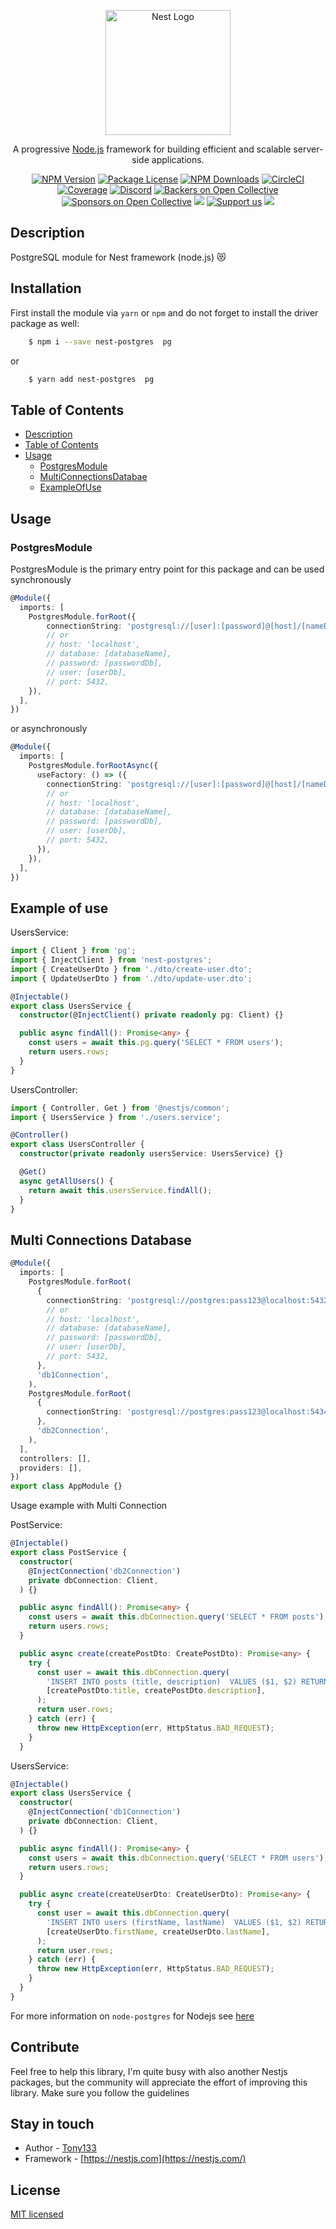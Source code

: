 <p align="center">
  <a href="http://nestjs.com/" target="blank"><img src="https://nestjs.com/img/logo-small.svg" width="200" alt="Nest Logo" /></a>
</p>

[circleci-image]: https://img.shields.io/circleci/build/github/nestjs/nest/master?token=abc123def456
[circleci-url]: https://circleci.com/gh/nestjs/nest

  <p align="center">A progressive <a href="http://nodejs.org" target="_blank">Node.js</a> framework for building efficient and scalable server-side applications.</p>
    <p align="center">
<a href="https://www.npmjs.com/~nestjscore" target="_blank"><img src="https://img.shields.io/npm/v/@nestjs/core.svg" alt="NPM Version" /></a>
<a href="https://www.npmjs.com/~nestjscore" target="_blank"><img src="https://img.shields.io/npm/l/@nestjs/core.svg" alt="Package License" /></a>
<a href="https://www.npmjs.com/~nestjscore" target="_blank"><img src="https://img.shields.io/npm/dm/@nestjs/common.svg" alt="NPM Downloads" /></a>
<a href="https://circleci.com/gh/nestjs/nest" target="_blank"><img src="https://img.shields.io/circleci/build/github/nestjs/nest/master" alt="CircleCI" /></a>
<a href="https://coveralls.io/github/nestjs/nest?branch=master" target="_blank"><img src="https://coveralls.io/repos/github/nestjs/nest/badge.svg?branch=master#9" alt="Coverage" /></a>
<a href="https://discord.gg/G7Qnnhy" target="_blank"><img src="https://img.shields.io/badge/discord-online-brightgreen.svg" alt="Discord"/></a>
<a href="https://opencollective.com/nest#backer" target="_blank"><img src="https://opencollective.com/nest/backers/badge.svg" alt="Backers on Open Collective" /></a>
<a href="https://opencollective.com/nest#sponsor" target="_blank"><img src="https://opencollective.com/nest/sponsors/badge.svg" alt="Sponsors on Open Collective" /></a>
  <a href="https://paypal.me/kamilmysliwiec" target="_blank"><img src="https://img.shields.io/badge/Donate-PayPal-ff3f59.svg"/></a>
    <a href="https://opencollective.com/nest#sponsor"  target="_blank"><img src="https://img.shields.io/badge/Support%20us-Open%20Collective-41B883.svg" alt="Support us"></a>
  <a href="https://twitter.com/nestframework" target="_blank"><img src="https://img.shields.io/twitter/follow/nestframework.svg?style=social&label=Follow"></a>
</p>
  <!--[![Backers on Open Collective](https://opencollective.com/nest/backers/badge.svg)](https://opencollective.com/nest#backer)
  [![Sponsors on Open Collective](https://opencollective.com/nest/sponsors/badge.svg)](https://opencollective.com/nest#sponsor)-->

## Description

PostgreSQL module for Nest framework (node.js) 😻

## Installation

First install the module via `yarn` or `npm` and do not forget to install the driver package as well:


```bash
    $ npm i --save nest-postgres  pg
```
or

```bash
    $ yarn add nest-postgres  pg
```

## Table of Contents

- [Description](#description)
- [Table of Contents](#table-of-contents)
- [Usage](#usage)
  - [PostgresModule](#postgresmodule)
  - [MultiConnectionsDatabae](#multi-connections-database)
  - [ExampleOfUse](#example-of-use)

## Usage

### PostgresModule

PostgresModule is the primary entry point for this package and can be used synchronously

```typescript
@Module({
  imports: [
    PostgresModule.forRoot({
        connectionString: 'postgresql://[user]:[password]@[host]/[nameDb]',
        // or 
        // host: 'localhost',
        // database: [databaseName],
        // password: [passwordDb],
        // user: [userDb],
        // port: 5432,
    }),
  ],
})
```

or asynchronously

```typescript
@Module({
  imports: [
    PostgresModule.forRootAsync({
      useFactory: () => ({
        connectionString: 'postgresql://[user]:[password]@[host]/[nameDb]',
        // or 
        // host: 'localhost',
        // database: [databaseName],
        // password: [passwordDb],
        // user: [userDb],
        // port: 5432,
      }),
    }),
  ],
})
```

## Example of use

UsersService:

```typescript
import { Client } from 'pg';
import { InjectClient } from 'nest-postgres';
import { CreateUserDto } from './dto/create-user.dto';
import { UpdateUserDto } from './dto/update-user.dto';

@Injectable()
export class UsersService {
  constructor(@InjectClient() private readonly pg: Client) {}

  public async findAll(): Promise<any> {
    const users = await this.pg.query('SELECT * FROM users');
    return users.rows;
  }
}
```

UsersController:

```typescript
import { Controller, Get } from '@nestjs/common';
import { UsersService } from './users.service';

@Controller()
export class UsersController {
  constructor(private readonly usersService: UsersService) {}

  @Get()
  async getAllUsers() {
    return await this.usersService.findAll();
  }
}
```

## Multi Connections Database

```typescript
@Module({
  imports: [
    PostgresModule.forRoot(
      {
        connectionString: 'postgresql://postgres:pass123@localhost:5432/nest1',
        // or 
        // host: 'localhost',
        // database: [databaseName],
        // password: [passwordDb],
        // user: [userDb],
        // port: 5432,
      },
      'db1Connection',
    ),
    PostgresModule.forRoot(
      {
        connectionString: 'postgresql://postgres:pass123@localhost:5434/nest2',
      },
      'db2Connection',
    ),
  ],
  controllers: [],
  providers: [],
})
export class AppModule {}
```

Usage example with Multi Connection

PostService:

```typescript
@Injectable()
export class PostService {
  constructor(
    @InjectConnection('db2Connection')
    private dbConnection: Client,
  ) {}

  public async findAll(): Promise<any> {
    const users = await this.dbConnection.query('SELECT * FROM posts');
    return users.rows;
  }

  public async create(createPostDto: CreatePostDto): Promise<any> {
    try {
      const user = await this.dbConnection.query(
        'INSERT INTO posts (title, description)  VALUES ($1, $2) RETURNING *',
        [createPostDto.title, createPostDto.description],
      );
      return user.rows;
    } catch (err) {
      throw new HttpException(err, HttpStatus.BAD_REQUEST);
    }
  }

```

UsersService:

```typescript
@Injectable()
export class UsersService {
  constructor(
    @InjectConnection('db1Connection')
    private dbConnection: Client,
  ) {}

  public async findAll(): Promise<any> {
    const users = await this.dbConnection.query('SELECT * FROM users');
    return users.rows;
  }

  public async create(createUserDto: CreateUserDto): Promise<any> {
    try {
      const user = await this.dbConnection.query(
        'INSERT INTO users (firstName, lastName)  VALUES ($1, $2) RETURNING *',
        [createUserDto.firstName, createUserDto.lastName],
      );
      return user.rows;
    } catch (err) {
      throw new HttpException(err, HttpStatus.BAD_REQUEST);
    }
  }
}
```

For more information on `node-postgres` for Nodejs see [here](https://node-postgres.com/)

## Contribute
Feel free to help this library, I'm quite busy with also another Nestjs packages, but the community will appreciate the effort of improving this library. Make sure you follow the guidelines

## Stay in touch

- Author - [Tony133](https://github.com/Tony133)
- Framework - [https://nestjs.com](https://nestjs.com/)

## License

 [MIT licensed](LICENSE)
